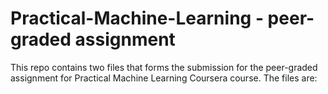 # Practical-Machine-Learning - peer-graded assignment

This repo contains two files that forms the submission for the peer-graded assignment for Practical Machine Learning Coursera course. The files are:
